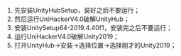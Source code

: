 1. 先安装UnityHubSetup，装好之后不要运行；
2. 然后运行UniHackerV4.0破解UnityHub；
3. 安装UnitySetup64-2019.4.40f1，安装完之后不要运行；
4. 运行UniHackerV4.0破解Unity2019；
5. 打开UnityHub->安装->选择位置->选择刚才的Unity2019；